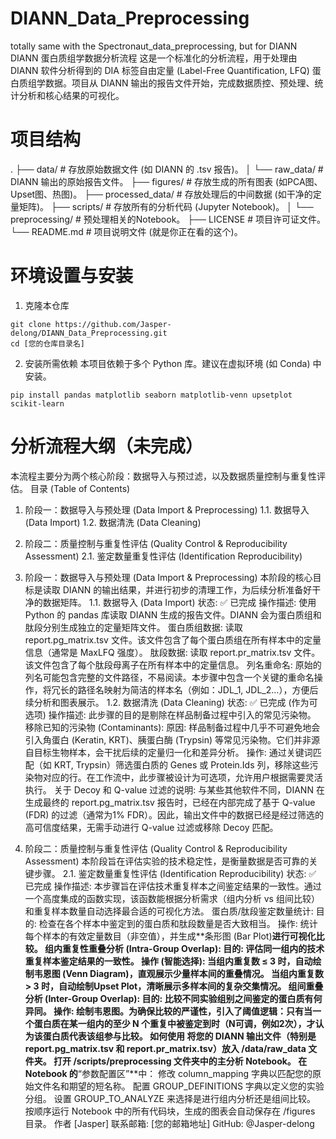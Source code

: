 # DIANN_Data_Preprocessing
totally same with the Spectronaut_data_preprocessing, but for DIANN
DIANN 蛋白质组学数据分析流程
这是一个标准化的分析流程，用于处理由 DIANN 软件分析得到的 DIA 标签自由定量 (Label-Free Quantification, LFQ) 蛋白质组学数据。项目从 DIANN 输出的报告文件开始，完成数据质控、预处理、统计分析和核心结果的可视化。

# 项目结构
.
├── data/               # 存放原始数据文件 (如 DIANN 的 .tsv 报告)。
│   └── raw_data/       # DIANN 输出的原始报告文件。
├── figures/            # 存放生成的所有图表 (如PCA图、Upset图、热图)。
├── processed_data/     # 存放处理后的中间数据 (如干净的定量矩阵)。
├── scripts/            # 存放所有的分析代码 (Jupyter Notebook)。
│   └── preprocessing/  # 预处理相关的Notebook。
├── LICENSE             # 项目许可证文件。
└── README.md           # 项目说明文件 (就是你正在看的这个)。

# 环境设置与安装
1. 克隆本仓库
```
git clone https://github.com/Jasper-delong/DIANN_Data_Preprocessing.git
cd [您的仓库目录名]
```

2. 安装所需依赖
本项目依赖于多个 Python 库。建议在虚拟环境 (如 Conda) 中安装。
```
pip install pandas matplotlib seaborn matplotlib-venn upsetplot scikit-learn
```

# 分析流程大纲（未完成）
本流程主要分为两个核心阶段：数据导入与预过滤，以及数据质量控制与重复性评估。
目录 (Table of Contents)
1. 阶段一：数据导入与预处理 (Data Import & Preprocessing)
1.1. 数据导入 (Data Import)
1.2. 数据清洗 (Data Cleaning)
2. 阶段二：质量控制与重复性评估 (Quality Control & Reproducibility Assessment)
2.1. 鉴定数量重复性评估 (Identification Reproducibility)

1. 阶段一：数据导入与预处理 (Data Import & Preprocessing)
本阶段的核心目标是读取 DIANN 的输出结果，并进行初步的清理工作，为后续分析准备好干净的数据矩阵。
1.1. 数据导入 (Data Import)
状态: ✅ 已完成
操作描述:
使用 Python 的 pandas 库读取 DIANN 生成的报告文件。DIANN 会为蛋白质组和肽段分别生成独立的定量矩阵文件。
蛋白质组数据: 读取 report.pg_matrix.tsv 文件。该文件包含了每个蛋白质组在所有样本中的定量信息（通常是 MaxLFQ 强度）。
肽段数据: 读取 report.pr_matrix.tsv 文件。该文件包含了每个肽段母离子在所有样本中的定量信息。
列名重命名: 原始的列名可能包含完整的文件路径，不易阅读。本步骤中包含一个关键的重命名操作，将冗长的路径名映射为简洁的样本名（例如：JDL_1, JDL_2...），方便后续分析和图表展示。
1.2. 数据清洗 (Data Cleaning)
状态: ✅ 已完成 (作为可选项)
操作描述:
此步骤的目的是剔除在样品制备过程中引入的常见污染物。
移除已知的污染物 (Contaminants):
原因: 样品制备过程中几乎不可避免地会引入角蛋白 (Keratin, KRT)、胰蛋白酶 (Trypsin) 等常见污染物。它们并非源自目标生物样本，会干扰后续的定量归一化和差异分析。
操作: 通过关键词匹配（如 KRT, Trypsin）筛选蛋白质的 Genes 或 Protein.Ids 列，移除这些污染物对应的行。在工作流中，此步骤被设计为可选项，允许用户根据需要灵活执行。
关于 Decoy 和 Q-value 过滤的说明:
与某些其他软件不同，DIANN 在生成最终的 report.pg_matrix.tsv 报告时，已经在内部完成了基于 Q-value (FDR) 的过滤（通常为1% FDR）。因此，输出文件中的数据已经是经过筛选的高可信度结果，无需手动进行 Q-value 过滤或移除 Decoy 匹配。
2. 阶段二：质量控制与重复性评估 (Quality Control & Reproducibility Assessment)
本阶段旨在评估实验的技术稳定性，是衡量数据是否可靠的关键步骤。
2.1. 鉴定数量重复性评估 (Identification Reproducibility)
状态: ✅ 已完成
操作描述:
本步骤旨在评估技术重复样本之间鉴定结果的一致性。通过一个高度集成的函数实现，该函数能根据分析需求（组内分析 vs 组间比较）和重复样本数量自动选择最合适的可视化方法。
蛋白质/肽段鉴定数量统计:
目的: 检查在各个样本中鉴定到的蛋白质和肽段数量是否大致相当。
操作: 统计每个样本的有效定量数目（非空值），并生成**条形图 (Bar Plot)**进行可视化比较。
组内重复性重叠分析 (Intra-Group Overlap):
目的: 评估同一组内的技术重复样本鉴定结果的一致性。
操作 (智能选择):
当组内重复数 ≤ 3 时，自动绘制韦恩图 (Venn Diagram)，直观展示少量样本间的重叠情况。
当组内重复数 > 3 时，自动绘制Upset Plot，清晰展示多样本间的复杂交集情况。
组间重叠分析 (Inter-Group Overlap):
目的: 比较不同实验组别之间鉴定的蛋白质有何异同。
操作: 绘制韦恩图。为确保比较的严谨性，引入了阈值逻辑：只有当一个蛋白质在某一组内的至少 N 个重复中被鉴定到时（N可调，例如2次），才认为该蛋白质代表该组参与比较。
如何使用
将您的 DIANN 输出文件（特别是 report.pg_matrix.tsv 和 report.pr_matrix.tsv）放入 /data/raw_data 文件夹。
打开 /scripts/preprocessing 文件夹中的主分析 Notebook。
在 Notebook 的**“参数配置区”**中：
修改 column_mapping 字典以匹配您的原始文件名和期望的短名称。
配置 GROUP_DEFINITIONS 字典以定义您的实验分组。
设置 GROUP_TO_ANALYZE 来选择是进行组内分析还是组间比较。
按顺序运行 Notebook 中的所有代码块，生成的图表会自动保存在 /figures 目录。
作者
[Jasper]
联系邮箱: [您的邮箱地址]
GitHub: @Jasper-delong